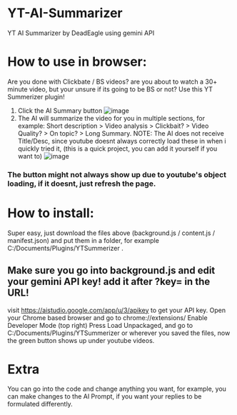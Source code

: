 # YT-AI-Summarizer 
YT AI Summarizer  by DeadEagle using gemini API
# How to use in browser:
Are you done with Clickbate / BS videos? are you about to watch a 30+ minute video, but your unsure if its going to be BS or not?
Use this YT Summerizer plugin!
1. Click the AI Summary button
![image](https://github.com/user-attachments/assets/b0d6f40e-9f87-4616-af86-005528508b2d)
2. The AI will summarize the video for you in multiple sections, for example: Short description > Video analysis > Clickbait? > Video Quality? > On topic? > Long Summary.
NOTE: The AI does not receive Title/Desc, since youtube doesnt always correctly load these in when i quickly tried it, (this is a quick project, you can add it yourself if you want to)
![image](https://github.com/user-attachments/assets/aaf9d626-52c2-4550-b409-c47129d0ba87)
### The button might not always show up due to youtube's object loading, if it doesnt, just refresh the page.

# How to install:
Super easy, just download the files above (background.js / content.js / manifest.json)
and put them in a folder, for example C:/Documents/Plugins/YTSummerizer .
## Make sure you go into background.js and edit your gemini API key! add it after ?key= in the URL!
visit https://aistudio.google.com/app/u/3/apikey to get your API key.
Open your Chrome based browser and go to chrome://extensions/
Enable Developer Mode (top right)
Press Load Unpackaged, and go to C:/Documents/Plugins/YTSummerizer or wherever you saved the files, now the green button shows up under youtube videos.

# Extra
You can go into the code and change anything you want, for example, you can make changes to the AI Prompt, if you want your replies to be formulated differently.
